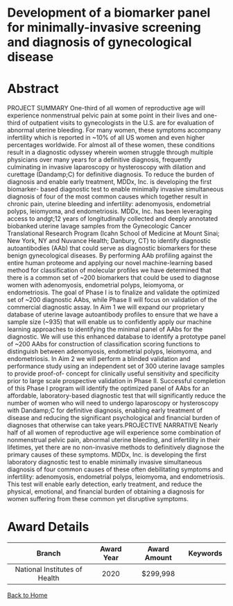 
Development of a biomarker panel for minimally-invasive screening and diagnosis of gynecological disease
========================================================================================================

# Abstract


PROJECT SUMMARY
One-third of all women of reproductive age will experience nonmenstrual pelvic pain at some point in their lives
and one-third of outpatient visits to gynecologists in the U.S. are for evaluation of abnormal uterine bleeding.
For many women, these symptoms accompany infertility which is reported in ~10% of all US women and even
higher percentages worldwide. For almost all of these women, these conditions result in a diagnostic odyssey
wherein women struggle through multiple physicians over many years for a definitive diagnosis, frequently
culminating in invasive laparoscopy or hysteroscopy with dilation and curettage (Dandamp;C) for definitive diagnosis.
To reduce the burden of diagnosis and enable early treatment, MDDx, Inc. is developing the first biomarker-
based diagnostic test to enable minimally invasive simultaneous diagnosis of four of the most common causes
which together result in chronic pain, uterine bleeding and infertility: adenomyosis, endometrial
polyps, leiomyoma, and endometriosis.
MDDx, Inc. has been leveraging access to andgt;12 years of longitudinally collected and deeply annotated
biobanked uterine lavage samples from the Gynecologic Cancer Translational Research Program (Icahn
School of Medicine at Mount Sinai; New York, NY and Nuvance Health; Danbury, CT) to identify diagnostic
autoantibodies (AAb) that could serve as diagnostic biomarkers for these benign gynecological diseases. By
performing AAb profiling against the entire human proteome and applying our novel machine-learning based
method for classification of molecular profiles we have determined that there is a common set of ~200
biomarkers that could be used to diagnose women with adenomyosis, endometrial polyps, leiomyoma, or
endometriosis. The goal of Phase I is to finalize and validate the optimized set of ~200 diagnostic AAbs, while
Phase II will focus on validation of the commercial diagnostic assay.
In Aim 1 we will expand our proprietary database of uterine lavage autoantibody profiles to ensure that we
have a sample size (~935) that will enable us to confidently apply our machine learning approaches to
identifying the minimal panel of AAbs for the diagnostic. We will use this enhanced database to identify a
prototype panel of ~200 AAbs for construction of classification scoring functions to distinguish between
adenomyosis, endometrial polyps, leiomyoma, and endometriosis. In Aim 2 we will perform a blinded
validation and performance study using an independent set of 300 uterine lavage samples to provide proof-of-
concept for clinically useful sensitivity and specificity prior to large scale prospective validation in Phase II.
Successful completion of this Phase I program will identify the optimized panel of AAbs for an affordable,
laboratory-based diagnostic test that will significantly reduce the number of women who will need to undergo
laparoscopy or hysteroscopy with Dandamp;C for definitive diagnosis, enabling early treatment of disease and
reducing the significant psychological and financial burden of diagnoses that otherwise can take years.PROJECTIVE NARRATIVE
Nearly half of all women of reproductive age will experience some combination of nonmenstrual pelvic pain,
abnormal uterine bleeding, and infertility in their lifetimes, yet there are no non-invasive methods to definitively
diagnose the primary causes of these symptoms. MDDx, Inc. is developing the first laboratory diagnostic test
to enable minimally invasive simultaneous diagnosis of four common causes of these often debilitating
symptoms and infertility: adenomyosis, endometrial polyps, leiomyoma, and endometriosis. This test will
enable early detection, early treatment, and reduce the physical, emotional, and financial burden of obtaining a
diagnosis for women suffering from these common yet disruptive symptoms.  

# Award Details

|Branch|Award Year|Award Amount|Keywords|
| :---: | :---: | :---: | :---: |
|National Institutes of Health|2020|$299,998||
  
  


[Back to Home](https://github.com/chrischow/dod_sbir_awards/Reports/JH/#2334)